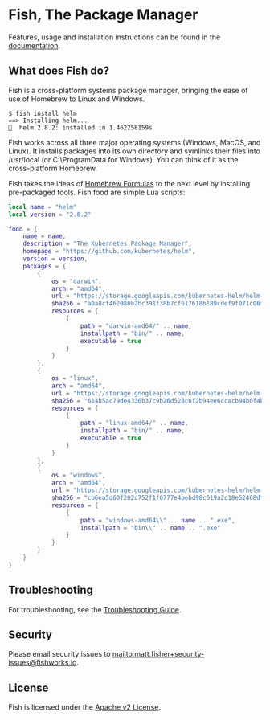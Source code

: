 # Fish, The Package Manager

Features, usage and installation instructions can be found in the [documentation](docs/README.md).

## What does Fish do?

Fish is a cross-platform systems package manager, bringing the ease of use of Homebrew to
Linux and Windows.

```
$ fish install helm
==> Installing helm...
🐠  helm 2.8.2: installed in 1.462258159s
```

Fish works across all three major operating systems (Windows, MacOS, and Linux). It installs
packages into its own directory and symlinks their files into /usr/local (or C:\ProgramData for Windows).
You can think of it as the cross-platform Homebrew.

Fish takes the ideas of [Homebrew Formulas][formula] to the next level by installing pre-packaged
tools. Fish food are simple Lua scripts:

```lua
local name = "helm"
local version = "2.8.2"

food = {
    name = name,
    description = "The Kubernetes Package Manager",
    homepage = "https://github.com/kubernetes/helm",
    version = version,
    packages = {
        {
            os = "darwin",
            arch = "amd64",
            url = "https://storage.googleapis.com/kubernetes-helm/helm-v" .. version .. "-darwin-amd64.tar.gz",
            sha256 = "a0a8cf462080b2bc391f38b7cf617618b189cdef9f071c06fa0068c2418cc413",
            resources = {
                {
                    path = "darwin-amd64/" .. name,
                    installpath = "bin/" .. name,
                    executable = true
                }
            }
        },
        {
            os = "linux",
            arch = "amd64",
            url = "https://storage.googleapis.com/kubernetes-helm/helm-v" .. version .. "-linux-amd64.tar.gz",
            sha256 = "614b5ac79de4336b37c9b26d528c6f2b94ee6ccacb94b0f4b8d9583a8dd122d3",
            resources = {
                {
                    path = "linux-amd64/" .. name,
                    installpath = "bin/" .. name,
                    executable = true
                }
            }
        },
        {
            os = "windows",
            arch = "amd64",
            url = "https://storage.googleapis.com/kubernetes-helm/helm-v" .. version .. "-windows-amd64.tar.gz",
            sha256 = "cb6ea5d60f202c752f1f0777e4bebd98c619a2c18e52468df7a302e783216f23",
            resources = {
                {
                    path = "windows-amd64\\" .. name .. ".exe",
                    installpath = "bin\\" .. name .. ".exe"
                }
            }
        }
    }
}
```

## Troubleshooting

For troubleshooting, see the [Troubleshooting Guide](docs/troubleshooting.md).

## Security

Please email security issues to <mailto:matt.fisher+security-issues@fishworks.io>.

## License

Fish is licensed under the [Apache v2 License](LICENSE).

[formula]: https://docs.brew.sh/Formula-Cookbook#homebrew-terminology

